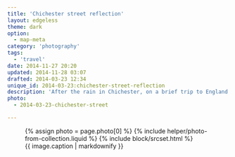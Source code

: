 ```yaml
---
title: 'Chichester street reflection'
layout: edgeless
theme: dark
option:
  - map-meta
category: 'photography'
tags:
  - 'travel'
date: 2014-11-27 20:20
updated: 2014-11-28 03:07
drafted: 2014-03-23 12:34
unique_id: 2014-03-23:chichester-street-reflection
description: 'After the rain in Chichester, on a brief trip to England.'
photo:
  - 2014-03-23-chichester-street

---
```


<figure class="image--wide">
  {% assign photo = page.photo[0] %}
  {% include helper/photo-from-collection.liquid %}
  {% include block/srcset.html %}
  <figcaption>{{ image.caption | markdownify }}</figcaption>
</figure>

